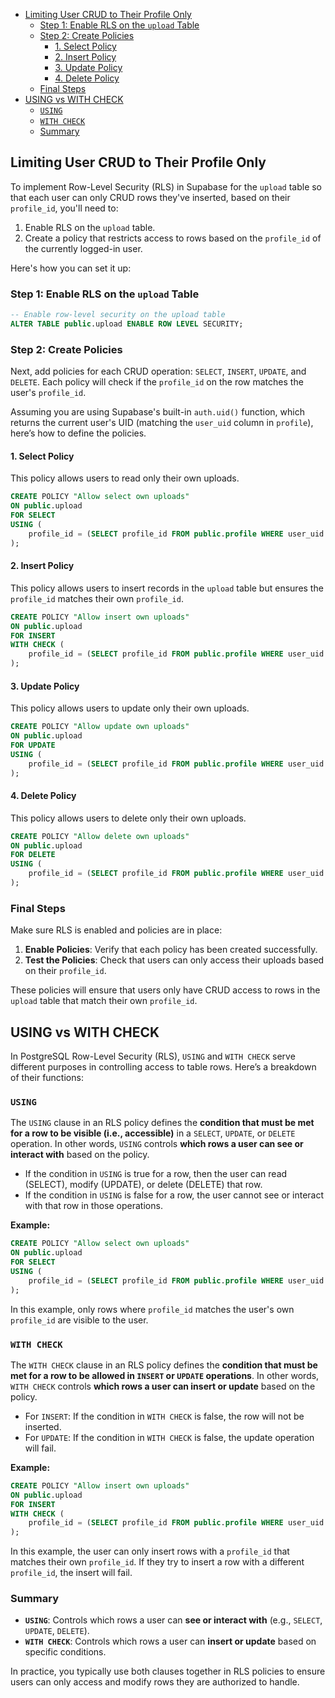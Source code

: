 - [Limiting User CRUD to Their Profile Only](#limiting-user-crud-to-their-profile-only)
  - [Step 1: Enable RLS on the `upload` Table](#step-1-enable-rls-on-the-upload-table)
  - [Step 2: Create Policies](#step-2-create-policies)
    - [1. Select Policy](#1-select-policy)
    - [2. Insert Policy](#2-insert-policy)
    - [3. Update Policy](#3-update-policy)
    - [4. Delete Policy](#4-delete-policy)
  - [Final Steps](#final-steps)
- [USING vs WITH CHECK](#using-vs-with-check)
  - [`USING`](#using)
  - [`WITH CHECK`](#with-check)
  - [Summary](#summary)

## Limiting User CRUD to Their Profile Only

To implement Row-Level Security (RLS) in Supabase for the `upload` table so that each user can only CRUD rows they've inserted, based on their `profile_id`, you'll need to:

1. Enable RLS on the `upload` table.
2. Create a policy that restricts access to rows based on the `profile_id` of the currently logged-in user.

Here's how you can set it up:

### Step 1: Enable RLS on the `upload` Table

```sql
-- Enable row-level security on the upload table
ALTER TABLE public.upload ENABLE ROW LEVEL SECURITY;
```

### Step 2: Create Policies

Next, add policies for each CRUD operation: `SELECT`, `INSERT`, `UPDATE`, and `DELETE`. Each policy will check if the `profile_id` on the row matches the user's `profile_id`.

Assuming you are using Supabase's built-in `auth.uid()` function, which returns the current user's UID (matching the `user_uid` column in `profile`), here’s how to define the policies.

#### 1. Select Policy

This policy allows users to read only their own uploads.

```sql
CREATE POLICY "Allow select own uploads"
ON public.upload
FOR SELECT
USING (
    profile_id = (SELECT profile_id FROM public.profile WHERE user_uid = auth.uid())
);
```

#### 2. Insert Policy

This policy allows users to insert records in the `upload` table but ensures the `profile_id` matches their own `profile_id`.

```sql
CREATE POLICY "Allow insert own uploads"
ON public.upload
FOR INSERT
WITH CHECK (
    profile_id = (SELECT profile_id FROM public.profile WHERE user_uid = auth.uid())
);
```

#### 3. Update Policy

This policy allows users to update only their own uploads.

```sql
CREATE POLICY "Allow update own uploads"
ON public.upload
FOR UPDATE
USING (
    profile_id = (SELECT profile_id FROM public.profile WHERE user_uid = auth.uid())
);
```

#### 4. Delete Policy

This policy allows users to delete only their own uploads.

```sql
CREATE POLICY "Allow delete own uploads"
ON public.upload
FOR DELETE
USING (
    profile_id = (SELECT profile_id FROM public.profile WHERE user_uid = auth.uid())
);
```

### Final Steps

Make sure RLS is enabled and policies are in place:

1. **Enable Policies**: Verify that each policy has been created successfully.
2. **Test the Policies**: Check that users can only access their uploads based on their `profile_id`.

These policies will ensure that users only have CRUD access to rows in the `upload` table that match their own `profile_id`.

## USING vs WITH CHECK

In PostgreSQL Row-Level Security (RLS), `USING` and `WITH CHECK` serve different purposes in controlling access to table rows. Here’s a breakdown of their functions:

### `USING`

The `USING` clause in an RLS policy defines the **condition that must be met for a row to be visible (i.e., accessible)** in a `SELECT`, `UPDATE`, or `DELETE` operation. In other words, `USING` controls **which rows a user can see or interact with** based on the policy.

- If the condition in `USING` is true for a row, then the user can read (SELECT), modify (UPDATE), or delete (DELETE) that row.
- If the condition in `USING` is false for a row, the user cannot see or interact with that row in those operations.

**Example:**

```sql
CREATE POLICY "Allow select own uploads"
ON public.upload
FOR SELECT
USING (
    profile_id = (SELECT profile_id FROM public.profile WHERE user_uid = auth.uid())
);
```

In this example, only rows where `profile_id` matches the user's own `profile_id` are visible to the user.

### `WITH CHECK`

The `WITH CHECK` clause in an RLS policy defines the **condition that must be met for a row to be allowed in `INSERT` or `UPDATE` operations**. In other words, `WITH CHECK` controls **which rows a user can insert or update** based on the policy.

- For `INSERT`: If the condition in `WITH CHECK` is false, the row will not be inserted.
- For `UPDATE`: If the condition in `WITH CHECK` is false, the update operation will fail.

**Example:**

```sql
CREATE POLICY "Allow insert own uploads"
ON public.upload
FOR INSERT
WITH CHECK (
    profile_id = (SELECT profile_id FROM public.profile WHERE user_uid = auth.uid())
);
```

In this example, the user can only insert rows with a `profile_id` that matches their own `profile_id`. If they try to insert a row with a different `profile_id`, the insert will fail.

### Summary

- **`USING`**: Controls which rows a user can **see or interact with** (e.g., `SELECT`, `UPDATE`, `DELETE`).
- **`WITH CHECK`**: Controls which rows a user can **insert or update** based on specific conditions.

In practice, you typically use both clauses together in RLS policies to ensure users can only access and modify rows they are authorized to handle.
